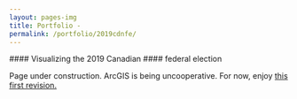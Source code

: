 ```yaml
---
layout: pages-img
title: Portfolio - 
permalink: /portfolio/2019cdnfe/
---
```


<meta name="viewport" content="width=device-width, initial-scale=1">
#### Visualizing the 2019 Canadian
#### federal election

Page under construction. ArcGIS is being uncooperative. For now, enjoy [this first revision.](/cLayout.pdf) 

<script src="/assets/js/modal.js"></script> 
